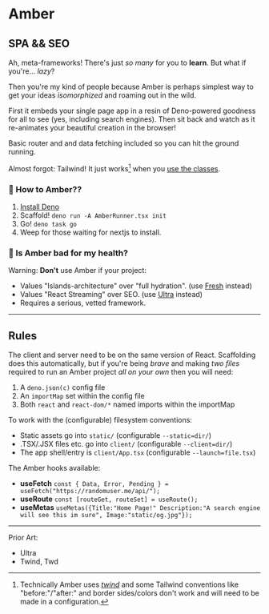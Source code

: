 # Amber
## SPA && SEO

Ah, meta-frameworks! There's just *so many* for you to **learn**. But what if you're... *lazy*?

Then you're my kind of people because Amber is perhaps simplest way to get your ideas *isomorphized* and roaming out in the wild.

First it embeds your single page app in a resin of Deno-powered goodness for all to see (yes, including search engines).
Then sit back and watch as it re-animates your beautiful creation in the browser!

Basic router and and data fetching included so you can hit the ground running.

Almost forgot: Tailwind! It just works[^1] when you [use the classes](https://tailwindcss.com/docs/installation).

### 🤔 How to Amber??

1. [Install Deno](https://deno.land/#installation)
2. Scaffold! `deno run -A AmberRunner.tsx init`
3. Go! `deno task go`
4. Weep for those waiting for nextjs to install.

### 🤮 Is Amber bad for my health?

Warning: **Don't** use Amber if your project:

- Values "Islands-architecture" over "full hydration". (use [Fresh](https://fresh.deno.dev/) instead)
- Values "React Streaming" over SEO. (use [Ultra](https://github.com/exhibitionist-digital/ultra) instead)
- Requires a serious, vetted framework.

[^1]: Technically Amber uses [*twind*](https://twind.style/docs/) and some Tailwind conventions like "before:"/"after:" and border sides/colors don't work and will need to be made in a configuration.

------

## Rules

The client and server need to be on the same version of React. Scaffolding does this automatically, but if you're being *brave* and making *two files* required to run an Amber project *all on your own* then you will need:
1. A `deno.json(c)` config file
2. An `importMap` set within the config file
3. Both `react` and `react-dom/*` named imports within the importMap

To work with the (configurable) filesystem conventions: 
- Static assets go into `static/` (configurable `--static=dir/`)
- .TSX/.JSX files etc. go into `client/`  (configurable `--client=dir/`)
- The app shell/entry is `client/App.tsx`  (configurable `--launch=file.tsx`)

The Amber hooks available:
- **useFetch** `const { Data, Error, Pending } = useFetch("https://randomuser.me/api/");`
- **useRoute** `const [routeGet, routeSet] = useRoute();`
- **useMetas** `useMetas({Title:"Home Page!" Description:"A search engine will see this im sure", Image:"static/og.jpg"});`
------

Prior Art:
- Ultra
- Twind, Twd